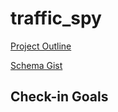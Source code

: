 # traffic_spy

[Project Outline](https://github.com/JumpstartLab/curriculum/blob/master/source/projects/traffic_spy.markdown)

[Schema Gist](https://gist.github.com/androidgrl/df71b07bd991bad014dd)


## Check-in Goals

